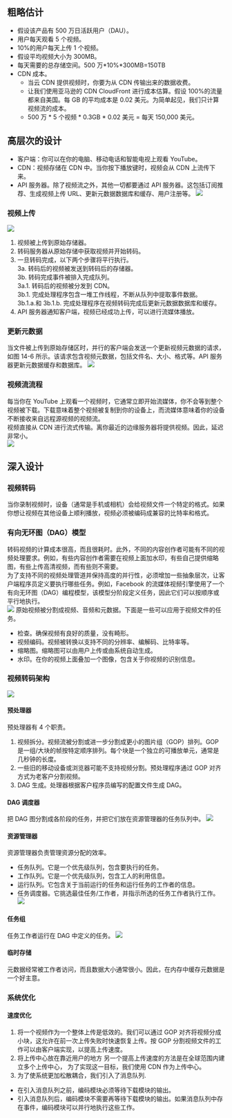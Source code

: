 ## 粗略估计
 - 假设该产品有 500 万日活跃用户（DAU）。
 - 用户每天观看 5 个视频。
 - 10%的用户每天上传 1 个视频。
 - 假设平均视频大小为 300MB。
 - 每天需要的总存储空间。500 万*10%*300MB=150TB
 - CDN 成本。
    - 当云 CDN 提供视频时，你要为从 CDN 传输出来的数据收费。
    - 让我们使用亚马逊的 CDN CloudFront 进行成本估算。假设 100%的流量都来自美国。每 GB 的平均成本是 0.02 美元。为简单起见，我们只计算视频流的成本。
    - 500 万 * 5 个视频 * 0.3GB * 0.02 美元 = 每天 150,000 美元。

## 高层次的设计
 - 客户端：你可以在你的电脑、移动电话和智能电视上观看 YouTube。
 - CDN：视频存储在 CDN 中。当你按下播放键时，视频会从 CDN 上流传下来。
 - API 服务器。除了视频流之外，其他一切都要通过 API 服务器。这包括订阅推荐、生成视频上传 URL、更新元数据数据库和缓存、用户注册等。
![](14-1.jpeg)
### 视频上传
![](14-2.jpeg)
1. 视频被上传到原始存储器。
2. 转码服务器从原始存储中获取视频并开始转码。
3. 一旦转码完成，以下两个步骤将平行执行。  
  3a. 转码后的视频被发送到转码后的存储器。  
  3b. 转码完成事件被排入完成队列。  
  3a.1. 转码后的视频被分发到 CDN。  
  3b.1. 完成处理程序包含一堆工作线程，不断从队列中提取事件数据。   
  3b.1.a.和 3b.1.b. 完成处理程序在视频转码完成后更新元数据数据库和缓存。
4. API 服务器通知客户端，视频已经成功上传，可以进行流媒体播放。
### 更新元数据  
 当文件被上传到原始存储区时，并行的客户端会发送一个更新视频元数据的请求，如图 14-6 所示。该请求包含视频元数据，包括文件名、大小、格式等。API 服务器更新元数据缓存和数据库。
 ![](14-3.jpeg)
### 视频流流程
 每当你在 YouTube 上观看一个视频时，它通常立即开始流媒体，你不会等到整个视频被下载。下载意味着整个视频被复制到你的设备上，而流媒体意味着你的设备不断接收来自远程源视频的视频流。  
 视频直接从 CDN 进行流式传输。离你最近的边缘服务器将提供视频。因此，延迟非常小。  
 ![](14-4.jpeg)

## 深入设计
### 视频转码
当你录制视频时，设备（通常是手机或相机）会给视频文件一个特定的格式。如果你想让视频在其他设备上顺利播放，视频必须被编码成兼容的比特率和格式。
### 有向无环图（DAG）模型
转码视频的计算成本很高，而且很耗时。此外，不同的内容创作者可能有不同的视频处理要求。例如，有些内容创作者需要在视频上面加水印，有些自己提供缩略图，有些上传高清视频，而有些则不需要。  
为了支持不同的视频处理管道并保持高度的并行性，必须增加一些抽象层次，让客户端程序员定义要执行哪些任务。例如，Facebook 的流媒体视频引擎使用了一个有向无环图（DAG）编程模型，该模型分阶段定义任务，因此它们可以按顺序或平行地执行。  
 ![](14-5.jpeg)
原始视频被分割成视频、音频和元数据。下面是一些可以应用于视频文件的任务。
 - 检查。确保视频有良好的质量，没有畸形。
 - 视频编码。视频被转换以支持不同的分辨率、编解码、比特率等。
 - 缩略图。缩略图可以由用户上传或由系统自动生成。
 - 水印。在你的视频上面叠加一个图像，包含关于你视频的识别信息。

### 视频转码架构
 ![](14-6.jpeg)

#### 预处理器
预处理器有 4 个职责。
1. 视频拆分。视频流被分割或进一步分割成更小的图片组（GOP）排列。GOP 是一组/大块的帧按特定顺序排列。每个块是一个独立的可播放单元，通常是几秒钟的长度。
2. 一些旧的移动设备或浏览器可能不支持视频分割。预处理程序通过 GOP 对齐方式为老客户分割视频。
3. DAG 生成。处理器根据客户程序员编写的配置文件生成 DAG。

#### DAG 调度器
把 DAG 图分割成各阶段的任务，并把它们放在资源管理器的任务队列中。
 ![](14-7.jpeg)

#### 资源管理器
资源管理器负责管理资源分配的效率。
 - 任务队列。它是一个优先级队列，包含要执行的任务。
 - 工作队列。它是一个优先级队列，包含工人的利用信息。
 - 运行队列。它包含关于当前运行的任务和运行任务的工作者的信息。
 - 任务调度器。它挑选最佳任务/工作者，并指示所选的任务工作者执行工作。
 ![](14-8.jpeg)

#### 任务组
任务工作者运行在 DAG 中定义的任务。
 ![](14-9.jpeg)

#### 临时存储
元数据经常被工作者访问，而且数据大小通常很小。因此，在内存中缓存元数据是一个好主意。

### 系统优化
#### 速度优化
1. 将一个视频作为一个整体上传是低效的。我们可以通过 GOP 对齐将视频分成小块，这允许在前一次上传失败时快速恢复上传。按 GOP 分割视频文件的工作可以由客户端实现，以提高上传速度。  
2. 将上传中心放在靠近用户的地方 另一个提高上传速度的方法是在全球范围内建立多个上传中心， 为了实现这一目标，我们使用 CDN 作为上传中心。  
3. 为了使系统更加松散耦合，我们引入了消息队列.
 - 在引入消息队列之前，编码模块必须等待下载模块的输出。
 - 引入消息队列后，编码模块不需要再等待下载模块的输出。如果消息队列中存在事件，编码模块可以并行地执行这些工作。
